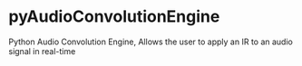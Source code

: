 # pyAudioConvolutionEngine
Python Audio Convolution Engine, Allows the user to apply an IR to an audio signal in real-time
